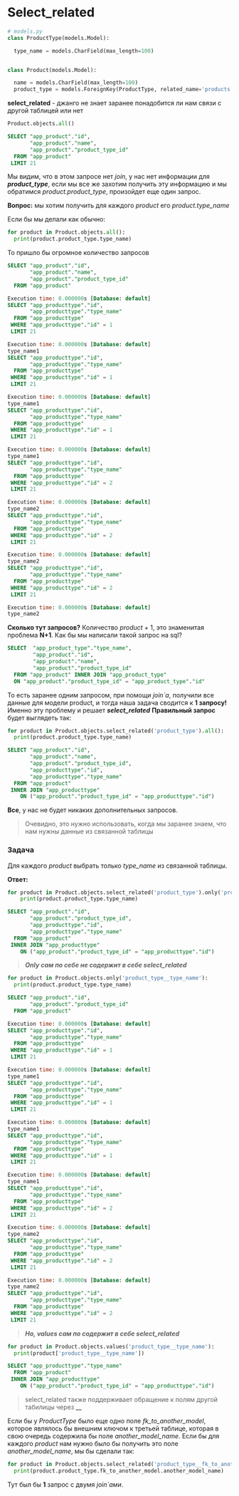 # Select_related

```python
# models.py
class ProductType(models.Model):

  type_name = models.CharField(max_length=100)


class Product(models.Model):

  name = models.CharField(max_length=100)
  product_type = models.ForeignKey(ProductType, related_name='products', on_delete=models.CASCADE)
```

**select_related** - джанго не знает заранее понадобится ли нам связи с другой таблицей или нет

```python
Product.objects.all()
```

```sql
SELECT "app_product"."id",
       "app_product"."name",
       "app_product"."product_type_id"
  FROM "app_product"
 LIMIT 21
```

Мы видим, что в этом запросе нет _join_, у нас нет информации для **_product_type_**, если мы все же захотим получить эту информацию и мы обратимся _product.product_type_, произойдет еще один запрос.

**Вопрос:** мы хотим получить для каждого _product_ его _product.type_name_

Если бы мы делали как обычно:

```python
for product in Product.objects.all():
  print(product.product_type.type_name)
```

То пришло бы огромное количество запросов

```sql
SELECT "app_product"."id",
       "app_product"."name",
       "app_product"."product_type_id"
  FROM "app_product"

Execution time: 0.000000s [Database: default]
SELECT "app_producttype"."id",
       "app_producttype"."type_name"
  FROM "app_producttype"
 WHERE "app_producttype"."id" = 1
 LIMIT 21

Execution time: 0.000000s [Database: default]
type_name1
SELECT "app_producttype"."id",
       "app_producttype"."type_name"
  FROM "app_producttype"
 WHERE "app_producttype"."id" = 1
 LIMIT 21

Execution time: 0.000000s [Database: default]
type_name1
SELECT "app_producttype"."id",
       "app_producttype"."type_name"
  FROM "app_producttype"
 WHERE "app_producttype"."id" = 1
 LIMIT 21

Execution time: 0.000000s [Database: default]
type_name1
SELECT "app_producttype"."id",
       "app_producttype"."type_name"
  FROM "app_producttype"
 WHERE "app_producttype"."id" = 2
 LIMIT 21

Execution time: 0.000000s [Database: default]
type_name2
SELECT "app_producttype"."id",
       "app_producttype"."type_name"
  FROM "app_producttype"
 WHERE "app_producttype"."id" = 2
 LIMIT 21

Execution time: 0.000000s [Database: default]
type_name2
SELECT "app_producttype"."id",
       "app_producttype"."type_name"
  FROM "app_producttype"
 WHERE "app_producttype"."id" = 2
 LIMIT 21

Execution time: 0.000000s [Database: default]
type_name2
```

**Сколько тут запросов?**
Количество _product_ + 1, это знаменитая проблема **N+1**.
Как бы мы написали такой запрос на sql?

```sql
SELECT  "app_product_type"."type_name",
        "app_product"."id",
        "app_product"."name",
        "app_product"."product_type_id"
  FROM "app_product" INNER JOIN "app_product_type"
  ON "app_product"."product_type_id" = "app_product_type"."id"
```

То есть заранее одним запросом, при помощи _join`a_, получили все данные для модели product, и тогда наша задача сводится к **1 запросу!**
Именно эту проблему и решает **_select_related_**
**Правильный запрос** будет выглядеть так:

```python
for product in Product.objects.select_related('product_type').all():
  print(product.product_type.type_name)
```

```sql
SELECT "app_product"."id",
       "app_product"."name",
       "app_product"."product_type_id",
       "app_producttype"."id",
       "app_producttype"."type_name"
  FROM "app_product"
 INNER JOIN "app_producttype"
    ON ("app_product"."product_type_id" = "app_producttype"."id")
```

**Все**, у нас не будет никаких дополнительных запросов.

> Очевидно, это нужно использовать, когда мы заранее знаем, что нам нужны данные из связанной таблицы

### Задача

Для каждого _product_ выбрать только _type_name_ из связанной таблицы.

**Ответ:**

```python
for product in Product.objects.select_related('product_type').only('product_type__type_name'):
    print(product.product_type.type_name)
```

```sql
SELECT "app_product"."id",
       "app_product"."product_type_id",
       "app_producttype"."id",
       "app_producttype"."type_name"
  FROM "app_product"
 INNER JOIN "app_producttype"
    ON ("app_product"."product_type_id" = "app_producttype"."id")
```

> **_Only сам по себе не содержит в себе select_related_**

```python
for product in Product.objects.only('product_type__type_name'):
  print(product.product_type.type_name)
```

```sql
SELECT "app_product"."id",
       "app_product"."product_type_id"
  FROM "app_product"

Execution time: 0.000000s [Database: default]
SELECT "app_producttype"."id",
       "app_producttype"."type_name"
  FROM "app_producttype"
 WHERE "app_producttype"."id" = 1
 LIMIT 21

Execution time: 0.000000s [Database: default]
type_name1
SELECT "app_producttype"."id",
       "app_producttype"."type_name"
  FROM "app_producttype"
 WHERE "app_producttype"."id" = 1
 LIMIT 21

Execution time: 0.000000s [Database: default]
type_name1
SELECT "app_producttype"."id",
       "app_producttype"."type_name"
  FROM "app_producttype"
 WHERE "app_producttype"."id" = 1
 LIMIT 21

Execution time: 0.000000s [Database: default]
type_name1
SELECT "app_producttype"."id",
       "app_producttype"."type_name"
  FROM "app_producttype"
 WHERE "app_producttype"."id" = 2
 LIMIT 21

Execution time: 0.000000s [Database: default]
type_name2
SELECT "app_producttype"."id",
       "app_producttype"."type_name"
  FROM "app_producttype"
 WHERE "app_producttype"."id" = 2
 LIMIT 21

Execution time: 0.000000s [Database: default]
type_name2
SELECT "app_producttype"."id",
       "app_producttype"."type_name"
  FROM "app_producttype"
 WHERE "app_producttype"."id" = 2
 LIMIT 21
```

> **_Но, values сам по содержит в себе select_related_**

```python
for product in Product.objects.values('product_type__type_name'):
  print(product['product_type__type_name'])
```

```sql
SELECT "app_producttype"."type_name"
  FROM "app_product"
 INNER JOIN "app_producttype"
    ON ("app_product"."product_type_id" = "app_producttype"."id")
```

> select_related также поддерживает обращение к полям другой табилицы через **\_\_**

Если бы у _ProductType_ было еще одно поле _fk_to_another_model_, которое являлось бы внешним ключом к третьей таблице, которая в свою очередь содержила бы поле _another_model_name_. Если бы для каждого _product_ нам нужно было бы получить это поле _another_model_name_, мы бы сделали так:

```python
for product in Product.objects.select_related('product_type__fk_to_another_model'):
  print(product.product_type.fk_to_another_model.another_model_name)
```

Тут был бы **1** запрос с двумя _join`ами_.
